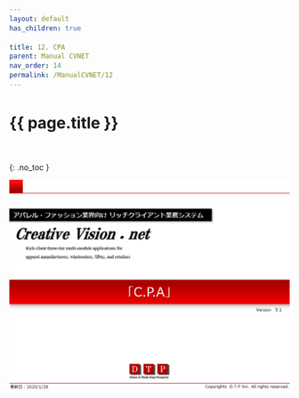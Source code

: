 ```yaml
---
layout: default
has_children: true

title: 12. CPA
parent: Manual CVNET
nav_order: 14
permalink: /ManualCVNET/12
---
```


# {{ page.title }}　<br/><br/>

{: .no_toc }


<a href="/img/CPA/CPA1.PNG" target="_blank">
<img src="/img/CPA/CPA1.PNG" alt="login image"></a>